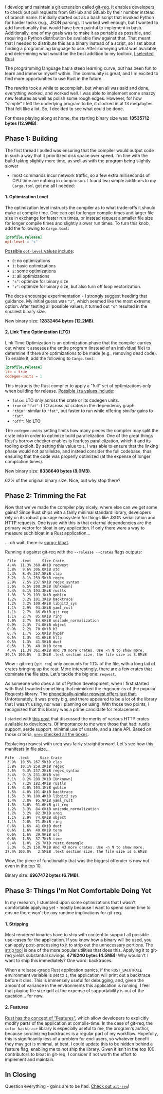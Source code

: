 <!--
    .. title: Optimizing Rust Binary Size
    .. slug: optimizing-rust-binary-size
    .. date: 2020-03-30 20:00:05 UTC-04:00
    .. tags: rust, code
    .. link:
    .. description: In which I steadily reduce the size of the git-req Rust binary by applying various optimizations.
-->

I develop and maintain a git extension called
[git-req](https://arusahni.github.io/git-req/). It enables developers to check
out pull requests from GitHub and GitLab by their number instead of branch
name. It initially started out as a bash script that invoked Python for harder
tasks (e.g., JSON parsing). It worked well enough, but I wanted to add
functionality that would have been painful to implement in bash.  Additionally,
one of my goals was to make it as portable as possible, and requiring a Python
distribution be available flew against that. That meant that I needed to
distribute this as a binary instead of a script, so I set about finding a
programming language to use. After surveying what was available, and
determining what would be the best addition to my toolbox, [I selected
Rust](https://www.rust-lang.org/).

The programming language has a steep learning curve, but has been fun to learn
and immerse myself within.  The community is great, and I'm excited to find
more opportunities to use Rust in the future.

The rewrite took a while to accomplish, but when all was said and done,
everything worked, and worked well.  I was able to implement some snazzy new
features as well as polish some rough edges. However, for how "simple" I felt
the underlying program to be, it clocked in at 13 megabytes. That felt like a
lot.  So, I decided to see what could be done.

For those playing along at home, the starting binary size was: **13535712
bytes (12.9MB)**.

## Phase 1: Building

The first thread I pulled was ensuring that the compiler would output code in
such a way that it prioritized disk space over speed. I'm fine with the build
taking slightly more time, as well as with the program being slightly slower
- most commands incur network traffic, so a few extra milliseconds of
CPU time are nothing in comparison. I found two simple additions to my
`Cargo.toml` got me all I needed:

#### 1. Optimization Level

The optimization level instructs the compiler as to what trade-offs it should
make at compile time. One can opt for longer compile times and larger file size
in exchange for faster run times, or instead request a smaller file size for
longer compile times and slightly slower run times. To turn this knob, add the
following to `Cargo.toml`:

```toml
[profile.release]
opt-level = "s"
```

[Possible `opt-level` values
include](https://doc.rust-lang.org/cargo/reference/profiles.html#opt-level):

* `0`: no optimizations
* `1`: basic optimizations
* `2`: some optimizations
* `3`: all optimizations
* `"s"`: optimize for binary size
* `"z"`: optimize for binary size, but also turn off loop vectorization.

The docs encourage experimentation - I strongly suggest heeding that guidance.
My initial guess was `"z"`, which seemed like the most extreme option.  After
testing all possible values, it turned out `"s"` resulted in the smallest
binary size.

New binary size: **12832464 bytes (12.2MB)**.

#### 2. Link Time Optimization (LTO)

Link Time Optimization is an optimization phase that the compiler carries out
where it assesses the entire program (instead of an individual file) to
determine if there are optimizations to be made (e.g., removing dead code).  To
enable it, add the following to `Cargo.toml`:

```toml
[profile.release]
lto = true
codegen-units = 1
```

This instructs the Rust compiler to apply a "full" set of optimizations _only_
when building for release. [Possible `lto` values
include](https://doc.rust-lang.org/cargo/reference/profiles.html#lto):

* `false`: LTO only across the crate or its codegen units.
* `true` or `"fat"`: LTO across _all_ crates in the dependency graph.
* `"thin"`: similar to `"fat"`, but faster to run while offering _similar_
  gains to `"fat"`.
* `"off"`: No LTO

The `codegen-units` setting limits how many pieces the compiler may split the
crate into in order to optimize build parallelization. One of the great things
Rust's borrow checker enables is fearless parallelization, which it and its
tooling exploit. By setting this value to `1`, I was able to ensure that the
linking phase would not parallelize, and instead consider the full codebase,
thus ensuring that the code was properly optimized (at the expense of longer
compilation times).

New binary size: **8338640 bytes (8.0MB)**.

62% of the original binary size. Nice, but why stop there?

## Phase 2: Trimming the Fat

Now that we've made the compiler play nicely, where else can we get some gains?
Since Rust ships with a fairly minimal standard library, developers rely on its
robust package ecosystem for things like JSON serialization and HTTP requests.
One issue with this is that external dependencies are the primary vector for
bloat in any application. If only there were a way to measure such bloat in a
Rust application...

... oh wait, there is: [cargo-bloat](https://github.com/RazrFalcon/cargo-bloat).

Running it against git-req with the `--release --crates` flags outputs:

```
 File  .text     Size Crate
 4.4%  11.3% 360.4KiB reqwest
 3.8%   9.6% 306.0KiB std
 3.3%   8.4% 267.5KiB clap
 3.2%   8.1% 259.5KiB regex
 2.9%   7.5% 237.9KiB regex_syntax
 2.6%   6.5% 208.3KiB [Unknown]
 2.4%   6.1% 193.3KiB rustls
 1.3%   3.2% 103.1KiB goblin
 1.2%   3.2% 101.3KiB backtrace
 1.2%   3.2% 100.4KiB libgit2_sys
 1.1%   2.9%  93.3KiB yaml_rust
 1.1%   2.7%  86.6KiB git_req
 1.1%   2.7%  85.8KiB ring
 1.0%   2.7%  84.6KiB unicode_normalization
 0.9%   2.3%  74.0KiB object
 0.9%   2.2%  70.0KiB h2
 0.7%   1.7%  55.0KiB hyper
 0.5%   1.3%  41.6KiB http
 0.5%   1.3%  41.5KiB duct
 0.5%   1.3%  40.1KiB term
 4.4%  11.3% 361.4KiB And 79 more crates. Use -n N to show more.
39.1% 100.0%   3.1MiB .text section size, the file size is 8.0MiB
```

Wow - git-req (`git_req`) only accounts for 1.1% of the file, with a long tail
of crates bringing up the rear. More interestingly, there are a few crates that
dominate the file size. Let's tackle the big one: `reqwest`.

As someone who does a lot of Python development, when I first started with Rust
I wanted something that mimicked the ergonomics of the popular Requests
library. The [phonetically-similar reqwest offers just
that](https://docs.rs/reqwest/). Unfortunately, it was pretty big, and there
appeared to be a lot of the library that I wasn't using, nor was I planning on
using. With those two points, I recognized that this library was a prime
candidate for replacement.

I started with [this
post](https://medium.com/@shnatsel/smoke-testing-rust-http-clients-b8f2ee5db4e6)
that discussed the merits of various HTTP crates available to developers. Of
importance to me were those that had: rustls support, serde support, minimal
use of unsafe, and a sane API. Based on those criteria, [`ureq` checked all the
boxes](https://docs.rs/ureq/).

Replacing reqwest with ureq was fairly straightforward.  Let's see how this
manifests in file size...

```
File  .text     Size Crate
 3.9%  10.5% 267.5KiB clap
 3.8%  10.1% 258.2KiB regex
 3.5%   9.3% 237.2KiB regex_syntax
 3.4%   9.1% 231.3KiB std
 3.1%   8.2% 208.2KiB [Unknown]
 2.7%   7.2% 182.4KiB rustls
 1.5%   4.0% 103.1KiB goblin
 1.5%   4.0% 101.4KiB backtrace
 1.5%   3.9% 100.4KiB libgit2_sys
 1.4%   3.8%  95.9KiB yaml_rust
 1.3%   3.6%  91.6KiB git_req
 1.2%   3.3%  84.6KiB unicode_normalization
 1.2%   3.2%  82.3KiB ureq
 1.1%   2.9%  74.0KiB object
 1.1%   2.8%  71.8KiB ring
 0.6%   1.6%  41.6KiB duct
 0.6%   1.6%  40.0KiB term
 0.6%   1.6%  39.9KiB url
 0.6%   1.5%  37.7KiB time
 0.4%   1.0%  26.7KiB rustc_demangle
 2.3%   6.2% 158.7KiB And 43 more crates. Use -n N to show more.
37.4% 100.0%   2.5MiB .text section size, the file size is 6.6MiB
```

Wow, the piece of functionality that was the biggest offender is now not even
in the top 10.

Binary size: **6967472 bytes (6.7MB)**.

## Phase 3: Things I'm Not Comfortable Doing Yet

In my research, I stumbled upon some optimizations that I wasn't comfortable
applying yet - mostly because I want to spend some time to ensure there won't
be any runtime implications for git-req.

#### 1. Stripping

Most rendered binaries have to ship with content to support all possible
use-cases for the application. If you know how a binary will be used, you can
apply post-processing to it to strip out the unnecessary portions. The [strip
tool](https://en.wikipedia.org/wiki/Strip_%28Unix%29) is one of the more
popular utilities that does this. Applying it to git-req yields substantial
savings: **4718240 bytes (4.5MB)**! Why wouldn't I want to ship this
immediately? One word: backtraces.

When a release-grade Rust application panics, if the `RUST_BACKTRACE`
environment variable is set to `1`, the application will print out a backtrace
before it dies. This is immensely useful for debugging, and, given the amount
of variance in the environments this application is running, I feel that
playing file size golf at the expense of supportability is out of the
question... for now.

#### 2. Features

[Rust has the concept of
"Features"](https://doc.rust-lang.org/cargo/reference/features.html), which
allow developers to explicitly modify parts of the application at compile-time.
In the case of git-req, the `color-backtrace` library is especially useful to
me, the program's author, because scrutinizing backtraces is a regular part of
my workflow. Hopefully, this is significantly less of a problem for end-users,
so whatever benefit they may get is minimal, at best. I could update this to be
hidden behind a feature flag, enabling me to not ship the library.  Given it
isn't in the top 100 contributors to bloat in git-req, I consider if not worth
the effort to implement and maintain.

## In Closing

Question everything - gains are to be had. [Check out
`git-req`](https://arusahni.github.io/git-req)!
